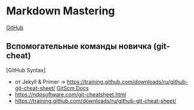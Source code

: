 # Markdown Mastering
[GitHub](https://guides.github.com/features/mastering-markdown/)

## Вспомогательные команды новичка (git-cheat)
[GitHub Syntax]
* от Jekyll &amp; Primer → https://training.github.com/downloads/ru/github-git-cheat-sheet/
[GitScm Docs](https://git-scm.com/docs)
* https://ndpsoftware.com/git-cheatsheet.html
* https://training.github.com/downloads/ru/github-git-cheat-sheet/